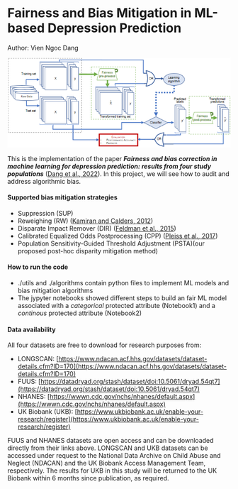 # Fairness and Bias Mitigation in ML-based Depression Prediction
Author: Vien Ngoc Dang

<p align="center">
  <img src="imgs/fairness_pipeline.png">
</p>

This is the implementation of the paper <b><i>Fairness and bias correction in machine learning for depression prediction: results from four study populations</i></b> ([Dang et al., 2022](https://arxiv.org/abs/2211.05321)). In this project, we will see how to audit and address algorithmic bias. 

#### Supported bias mitigation strategies
* Suppression (SUP)
* Reweighing (RW) ([Kamiran and Calders, 2012](https://link.springer.com/article/10.1007/s10115-011-0463-8))
* Disparate Impact Remover (DIR) ([Feldman et al., 2015](https://dl.acm.org/doi/10.1145/2783258.2783311))
* Calibrated Equalized Odds Postprocessing (CPP) ([Pleiss et al., 2017](https://papers.nips.cc/paper/2017/hash/b8b9c74ac526fffbeb2d39ab038d1cd7-Abstract.html))
* Population Sensitivity-Guided Threshold Adjustment (PSTA)(our proposed post-hoc disparity mitigation method)

#### How to run the code
* ./utils and ./algorithms contain python files to implement ML models and bias mitigation algorithms
* The jypyter notebooks showed different steps to build an fair ML model associated with a *categorical* protected attribute (Notebook1) and a *continous* protected attribute (Notebook2)

#### Data availability
All four datasets are free to download for research purposes from:
- LONGSCAN: [https://www.ndacan.acf.hhs.gov/datasets/dataset-details.cfm?ID=170](https://www.ndacan.acf.hhs.gov/datasets/dataset-details.cfm?ID=170)
- FUUS: [https://datadryad.org/stash/dataset/doi:10.5061/dryad.54qt7](https://datadryad.org/stash/dataset/doi:10.5061/dryad.54qt7)
- NHANES: [https://wwwn.cdc.gov/nchs/nhanes/default.aspx](https://wwwn.cdc.gov/nchs/nhanes/default.aspx)
- UK Biobank (UKB): [https://www.ukbiobank.ac.uk/enable-your-research/register](https://www.ukbiobank.ac.uk/enable-your-research/register)

FUUS and NHANES datasets are open access and can be downloaded directly from their links above. LONGSCAN and UKB datasets can be accessed under request to the National Data Archive on Child Abuse and Neglect (NDACAN) and the UK Biobank Access Management Team, respectively. The results for UKB in this study will be returned to the UK Biobank within 6 months since publication, as required.


